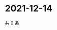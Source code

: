 # 2021-12-14

共 0 条

<!-- BEGIN WEIBO -->
<!-- 最后更新时间 Tue Dec 14 2021 06:12:22 GMT+0800 (China Standard Time) -->

<!-- END WEIBO -->
